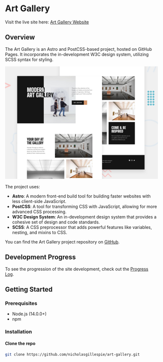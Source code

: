 # Art Gallery

Visit the live site here: [Art Gallery Website](https://nicholasgillespie.github.io/art-gallery/)

## Overview

The Art Gallery is an Astro and PostCSS-based project, hosted on GitHub Pages. It incorporates the in-development W3C design system, utilizing SCSS syntax for styling.

[![Screenshot of the Art Gallery project](./docs/design/preview.jpg)](https://nicholasgillespie.github.io/art-gallery/)

The project uses:

- **Astro**: A modern front-end build tool for building faster websites with less client-side JavaScript.
- **PostCSS**: A tool for transforming CSS with JavaScript, allowing for more advanced CSS processing.
- **W3C Design System**: An in-development design system that provides a cohesive set of design and code standards.
- **SCSS**: A CSS preprocessor that adds powerful features like variables, nesting, and mixins to CSS.

You can find the Art Gallery project repository on [GitHub](https://github.com/nicholasgillespie/art-gallery).

## Development Progress

To see the progression of the site development, check out the [Progress Log](./docs/project/progress_log.md).

## Getting Started

### Prerequisites

- Node.js (14.0.0+)
- npm

### Installation

#### Clone the repo

```bash
git clone https://github.com/nicholasgillespie/art-gallery.git
```
